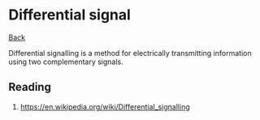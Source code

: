# Differential signal

[Back](../index.md)

Differential signalling is a method for electrically transmitting information using two complementary signals.

## Reading

1. https://en.wikipedia.org/wiki/Differential_signalling

